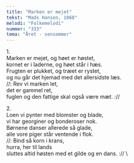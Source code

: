 ```yaml
---
title: "Marken er mejet"
tekst: "Mads Hansen, 1868"
melodi: "Folkemelodi"
nummer: "333"
tema: "Året - sensommer"
---
```

1\.\
Marken er mejet, og høet er høstet,\
kornet er i laderne, og høet står i hæs.\
Frugten er plukket, og træet er rystet,\
og nu går det hjemad med det allersidste læs.\
//: Rev vi marken let,\
det er gammel ret,\
fuglen og den fattige skal også være mæt. ://

2\.\
Loen vi pynter med blomster og blade,\
vi har georginer og bonderoser nok.\
Børnene danser allerede så glade,\
alle vore piger står ventende i flok.\
//: Bind så korn i krans,\
hurra, her til lands\
sluttes altid høsten med et gilde og en dans. :// \
